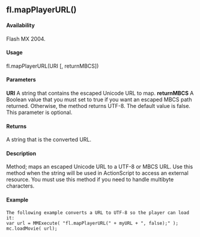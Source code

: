 ## fl.mapPlayerURL()

#### Availability

Flash MX 2004.

#### Usage

fl.mapPlayerURL(URI \[, returnMBCS\])

#### Parameters

**URI** A string that contains the escaped Unicode URL to map.
**returnMBCS** A Boolean value that you must set to true if you want an escaped MBCS path returned. Otherwise, the method returns UTF-8. The default value is false. This parameter is optional.

#### Returns

A string that is the converted URL.

#### Description

Method; maps an escaped Unicode URL to a UTF-8 or MBCS URL. Use this method when the string will be used in ActionScript to access an external resource. You must use this method if you need to handle multibyte characters.

#### Example

```
The following example converts a URL to UTF-8 so the player can load it:
var url = MMExecute( "fl.mapPlayerURL(" + myURL + ", false);" ); mc.loadMovie( url);

```